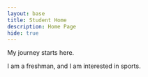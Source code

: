 ```yaml
---
layout: base
title: Student Home 
description: Home Page
hide: true
---
```


My journey starts here.

I am a freshman, and I am interested in sports.
